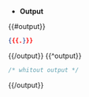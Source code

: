 -   **Output**

{{#output}}

```json
{{{.}}}
```

{{/output}}
{{^output}}

```js
/* whitout output */
```

{{/output}}
